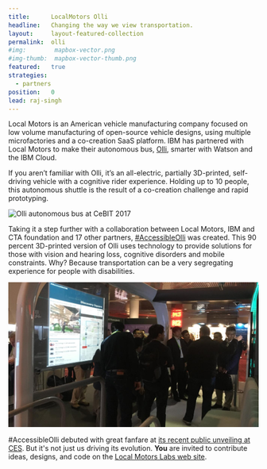 ```yaml
---
title:      LocalMotors Olli 
headline:   Changing the way we view transportation.
layout:     layout-featured-collection
permalink:  olli
#img:        mapbox-vector.png
#img-thumb:  mapbox-vector-thumb.png
featured:   true
strategies: 
  - partners
position:	0
lead: raj-singh
---
```


Local Motors is an American vehicle manufacturing company focused on low volume manufacturing of open-source vehicle designs, using multiple microfactories and a co-creation SaaS platform. IBM has partnered with Local Motors to make their autonomous bus, [Olli](https://localmotors.com/meet-olli/), smarter with Watson and the IBM Cloud. 

If you aren’t familiar with Olli, it’s an all-electric, partially 3D-printed, self-driving vehicle with a cognitive rider experience. Holding up to 10 people, this autonomous shuttle is the result of a co-creation challenge and rapid prototyping. 

![Olli autonomous bus at CeBIT 2017](img/olli-ibm.jpg)

Taking it a step further with a collaboration between Local Motors, IBM and CTA foundation and 17 other partners, [#AccessibleOlli](https://twitter.com/search?q=%23AccessibleOlli) was created. This 90 percent 3D-printed version of Olli uses technology to provide solutions for those with vision and hearing loss, cognitive disorders and mobile constraints. Why? Because transportation can be a very segregating experience for people with disabilities.

![Bus arrivals board in the demo booth at CES 2018](img/olli-ces-arrivals-board.jpg)

#AccessibleOlli debuted with great fanfare at [its recent public unveiling at CES](https://www.ibm.com/blogs/internet-of-things/iot-accessibleolli-drives-us-forward-at-ces/). But it's not just us driving its evolution. **You** are invited to contribute ideas, designs, and code on the [Local Motors Labs web site](https://launchforth.io/localmotors/accessibleolli/latest/). 
